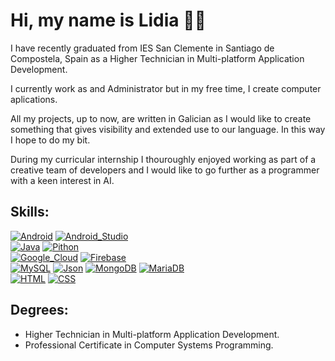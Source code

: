 # Hi, my name is Lidia :woman_technologist:	
I have recently graduated from IES San Clemente in Santiago de Compostela, Spain as a Higher Technician in Multi-platform Application Development.

I currently work as and Administrator but in my free time, I create computer aplications.

All my projects, up to now, are written in Galician as I would like to create something that gives visibility and extended use to our language. In this way I hope to do my bit.

During my curricular internship I thouroughly enjoyed working as part of a creative team of developers and I would like to go further as a programmer with a keen interest in AI.



## Skills:
[![Android](https://img.shields.io/badge/Android-3DDC84?style=for-the-badge&logo=android&logoColor=white&labelColor=101010)]()
[![Android_Studio](https://img.shields.io/badge/Android_Studio-3DDC84?style=for-the-badge&logo=android-studio&logoColor=white&labelColor=101010)]()
</br>
[![Java](https://img.shields.io/badge/Java-007396?style=for-the-badge&logo=java&logoColor=white&labelColor=101010)]()
[![Pithon](https://img.shields.io/badge/-python-yellow?style=for-the-badge&logo=python&logoColor=white&labelColor=101010)]()
</br>
[![Google_Cloud](https://img.shields.io/badge/Google_Cloud-4285F4?style=for-the-badge&logo=googlecloud&logoColor=white&labelColor=101010)]()
[![Firebase](https://img.shields.io/badge/Firebase-FFCA28?style=for-the-badge&logo=firebase&logoColor=white&labelColor=101010)]()
</br>
[![MySQL](https://img.shields.io/badge/MySQL-4479A1?style=for-the-badge&logo=mysql&logoColor=white&labelColor=101010)]()
[![Json](https://img.shields.io/badge/-json-black?style=for-the-badge&logo=json&logoColor=white&labelColor=101010)]()
[![MongoDB](https://img.shields.io/badge/MongoDB-47A248?style=for-the-badge&logo=mongodb&logoColor=white&labelColor=101010)]()
[![MariaDB](https://img.shields.io/badge/-mariadb-pink?style=for-the-badge&logo=mariadb&logoColor=white&labelColor=101010)]()
</br>
[![HTML](https://img.shields.io/badge/-html-red?style=for-the-badge&logo=html5&logoColor=white&labelColor=101010)]()
[![CSS](https://img.shields.io/badge/-css-blue?style=for-the-badge&logo=css3&logoColor=white&labelColor=101010)]()



## Degrees:
* Higher Technician in Multi-platform Application Development.
* Professional Certificate in Computer Systems Programming.
